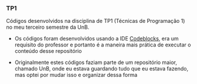 ### TP1

Códigos desenvolvidos na disciplina de TP1 (Técnicas de Programação 1) no meu terceiro semestre da UnB.

* Os códigos foram desenvolvidos usando a IDE [Codeblocks](https://www.codeblocks.org/), era um requisito do professor e portanto é a maneira mais prática de executar o conteúdo desse repositório

* Originalmente estes códigos faziam parte de um repositório maior, chamado UnB, onde eu estava guardando tudo que eu estava fazendo, mas optei por mudar isso e organizar dessa forma
